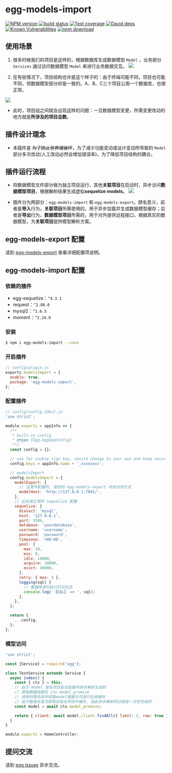 # egg-models-import

[![NPM version][npm-image]][npm-url]
[![build status][travis-image]][travis-url]
[![Test coverage][codecov-image]][codecov-url]
[![David deps][david-image]][david-url]
[![Known Vulnerabilities][snyk-image]][snyk-url]
[![npm download][download-image]][download-url]

[npm-image]: https://img.shields.io/npm/v/egg-models-import.svg?style=flat-square
[npm-url]: https://npmjs.org/package/egg-models-import
[travis-image]: https://img.shields.io/travis/eggjs/egg-models-import.svg?style=flat-square
[travis-url]: https://travis-ci.org/eggjs/egg-models-import
[codecov-image]: https://img.shields.io/codecov/c/github/eggjs/egg-models-import.svg?style=flat-square
[codecov-url]: https://codecov.io/github/eggjs/egg-models-import?branch=master
[david-image]: https://img.shields.io/david/eggjs/egg-models-import.svg?style=flat-square
[david-url]: https://david-dm.org/eggjs/egg-models-import
[snyk-image]: https://snyk.io/test/npm/egg-models-import/badge.svg?style=flat-square
[snyk-url]: https://snyk.io/test/npm/egg-models-import
[download-image]: https://img.shields.io/npm/dm/egg-models-import.svg?style=flat-square
[download-url]: https://npmjs.org/package/egg-models-import

<!--
Description here.
-->

## 使用场景

1. 很多时候我们的项目是这样的，根据数据库生成数据模型 `Model` ，业务部分 `Services` 通过访问数据模型 `Model` 来进行业务数据交互。
![](https://sheu-huabei5.oss-cn-huhehaote.aliyuncs.com/bho/egg-models-xxx%2001.jpg)

2. 在有些情况下，项目结构也许是这个样子的：由于终端可能不同，项目也可能不同，但数据模型部分却是一致的。A、B、C三个项目公用一个数据库，也很正常。

![](https://sheu-huabei5.oss-cn-huhehaote.aliyuncs.com/bho/egg-models-xxx%2002.jpg)

- 此时，项目组之间就会出现这样的问题：一旦数据模型变更，所需变更改动的地方就是**所涉及的项目总数**。

## 插件设计理念
- 本插件是 ~~为了防止世界被破坏~~，为了减少功能变动或设计变动所导致的 `Model` 部分多次改动(人工改动必然会增加错误率)，为了降低项目结构的耦合。

## 插件运行流程
- 将数据模型文件部分做为独立项目运行，其他**关联项目**在启动时，异步访问**数据模型项目**，根据解析结果生成虚拟**sequelize models**。
![](https://sheu-huabei5.oss-cn-huhehaote.aliyuncs.com/bho/egg-models-xxx%2003.jpg)

- 插件分为两部分：`egg-models-import` 和 `egg-models-export`。顾名思义，前者是**导入**行为，**关联项目**所需使用的，用于异步加载并生成数据模型缓存；后者是**导出**行为，**数据模型项目**所需的，用于对外提供远程接口，根据真实的数据模型，为**关联项目**提供模型解析方案。

## egg-models-export 配置
请到 [egg-models-export](https://github.com/Alalabu/egg-models-export) 查看详细配置项说明。

## egg-models-import 配置

### 依赖的插件

- egg-sequelize：`^4.3.1`
- request：`^2.88.0`
- mysql2：`^1.6.5`
- moment：`^2.24.0`

### 安装

```bash
$ npm i egg-models-import --save
```

### 开启插件

```js
// config/plugin.js
exports.modelsImport = {
  enable: true,
  package: 'egg-models-import',
};
```

### 配置插件
```javascript
// config/config.{dev}.js
'use strict';

module.exports = appInfo => {
  /**
   * built-in config
   * @type {Egg.EggAppConfig}
   **/
  const config = {};

  // use for cookie sign key, should change to your own and keep security
  config.keys = appInfo.name + '_xxxxxxxx';

  // modelsImport
  config.modelsImport = {
    modelExport: {
	  // 这里所配置的, 是你的 egg-models-export 项目访问方式
      modelHost: 'http://127.0.0.1:7001/',
    },
	// 此处是正常的 sequelize 配置
    sequelize: {
      dialect: 'mysql',
      host: '127.0.0.1',
      port: 3306,
      database: 'yourdatabase',
      username: 'username',
      password: 'password',
      timezone: '+08:00',
      pool: {
        max: 10,
        min: 0,
        idle: 10000,
        acquire: 20000,
        evict: 30000,
      },
      retry: { max: 3 },
      logging(sql) {
        // 数据库语句执行打印日志
        console.log('【SQL】 => ', sql);
      },
    },
  };

  return {
    ...config,
  };
};
```
### 模型访问
```js
'use strict';

const {Service} = require('egg');

class TestService extends Service {
  async index() {
    const { ctx } = this;
	// 由于 model 是在项目启动加载时异步解析生成的
	// 原始数据挂载在 ctx.model_promise 
	// 调用时需先异步获取model数据方可进行后续操作
	// 由于数据在首次获取后会在项目中缓存, 因此异步解析的过程是一次性完成的
    const model = await ctx.model_promise;

    return { client: await model.client.findAll({ limit: 2, raw: true }) };
  }
}

module.exports = HomeController;
```

## 提问交流

请到 [egg issues](https://github.com/eggjs/egg/issues) 异步交流。
